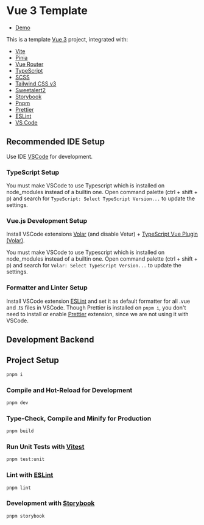 # Vue 3 Template

- [Demo](https://wdzeng.github.io/vue3-template)

This is a template [Vue 3](https://vuejs.org/) project, integrated with:

- [Vite](https://vitejs.dev/)
- [Pinia](https://pinia.vuejs.org/)
- [Vue Router](https://router.vuejs.org/)
- [TypeScript](https://www.typescriptlang.org/)
- [SCSS](https://sass-lang.com/)
- [Tailwind CSS v3](https://tailwindcss.com/)
- [Sweetalert2](https://sweetalert2.github.io/)
- [Storybook](https://storybook/)
- [Pnpm](https://pnpm.io/)
- [Prettier](https://prettier.io/)
- [ESLint](https://eslint.org/)
- [VS Code](https://code.visualstudio.com/)

## Recommended IDE Setup

Use IDE [VSCode](https://code.visualstudio.com/) for development.

### TypeScript Setup

You must make VSCode to use Typescript which is installed on node_modules instead of a builtin one.
Open command palette (ctrl + shift + p) and search for `TypeScript: Select TypeScript Version...` to
update the settings.

### Vue.js Development Setup

Install VSCode extensions [Volar](https://marketplace.visualstudio.com/items?itemName=Vue.volar)
(and disable Vetur) +
[TypeScript Vue Plugin (Volar)](https://marketplace.visualstudio.com/items?itemName=Vue.vscode-typescript-vue-plugin).

You must make VSCode to use Typescript which is installed on node_modules instead of a builtin one.
Open command palette (ctrl + shift + p) and search for `Volar: Select TypeScript Version...` to
update the settings.

### Formatter and Linter Setup

Install VSCode extension [ESLint](https://marketplace.visualstudio.com/items?itemName=dbaeumer.vscode-eslint)
and set it as default formatter for all .vue and .ts files in VSCode. Though Prettier is installed
on `pnpm i`, you don't need to install or enable [Prettier](https://marketplace.visualstudio.com/items?itemName=esbenp.prettier-vscode)
extension, since we are not using it with VSCode.

## Development Backend

## Project Setup

```sh
pnpm i
```

### Compile and Hot-Reload for Development

```sh
pnpm dev
```

### Type-Check, Compile and Minify for Production

```sh
pnpm build
```

### Run Unit Tests with [Vitest](https://vitest.dev/)

```sh
pnpm test:unit
```

### Lint with [ESLint](https://eslint.org/)

```sh
pnpm lint
```

### Development with [Storybook](https://storybook.js.org/)

```sh
pnpm storybook
```
